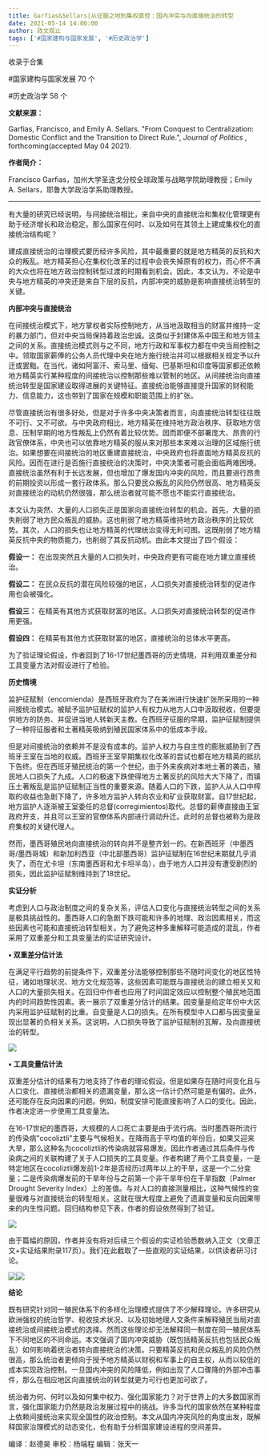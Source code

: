 ```yaml
---
title: Garfias&Sellars|从征服之地到集权直控：国内冲突与向直接统治的转型
date: 2021-05-14 14:00:00
author: 政文观止
tags: ['#国家建构与国家发展', '#历史政治学']
---
```



收录于合集

#国家建构与国家发展 70 个

#历史政治学 58 个

**文献来源：**

Garfias, Francisco, and Emily A. Sellars. "From Conquest to Centralization:
Domestic Conflict and the Transition to Direct Rule.", _Journal of Politics_ ,
forthcoming(accepted May 04 2021).

  

 **作者简介：**

Francisco Garfias，加州大学圣迭戈分校全球政策与战略学院助理教授；Emily A. Sellars，耶鲁大学政治学系助理教授。

 ****

有大量的研究已经说明，与间接统治相比，来自中央的直接统治和集权化管理更有助于经济增长和政治稳定。那么国家在何时、以及如何在其领土上建成集权化的直接统治结构呢？

  

建成直接统治的治理模式要历经许多风险，其中最重要的就是地方精英的反抗和大众的叛乱。地方精英担心在集权化改革的过程中会丧失掉原有的权力，而心怀不满的大众也将在地方政治控制转型过渡的时期看到机会。因此，本文认为，不论是中央与地方精英的冲突还是来自下层的反抗，内部冲突的威胁是影响直接统治转型的关键。

  

 **内部冲突与直接统治**

在间接统治模式下，地方掌权者实际控制地方，从当地汲取相当的财富并维持一定的暴力部门，但对中央当局保持着政治忠诚。这类似于封建体系中国王和地方领主之间的关系。直接统治模式则与之不同，地方行政和军事权力都在中央当局控制之中。领取国家薪俸的公务人员代理中央在地方施行统治并可以根据相关规定予以升迁或罢黜。在当代，诸如阿富汗、索马里、缅甸、巴基斯坦和印度等国家都还依赖地方精英实行某种程度的间接统治以控制那些难以管制的地区。从间接统治向直接统治转型是国家建设取得进展的关键特征。直接统治能够直接提升国家的财税能力、信息能力，这也带到了国家在规模和职能范围上的扩张。

  

尽管直接统治有很多好处，但是对于许多中央决策者而言，向直接统治转型往往既不可行、又不可欲。与中央政府相比，地方精英在维持地方政治秩序、获取地方信息、压制早期的地方性叛乱上仍然有着比较优势。因而即便不部署庞大、昂贵的行政官僚体系，中央也可以依靠地方精英的服从来对那些本来难以治理的区域施行统治。如果想要在间接统治的地区重建直接统治，中央政府也将直面地方精英反抗的风险。因而在进行是否施行直接统治的决策时，中央决策者可能会面临两难困境。直接统治虽然有利于长远发展，但也增加了爆发国内冲突的风险，而且要进行昂贵的前期投资以形成一套行政体系。那么只要民众叛乱的风险仍然很高、地方精英反对直接统治的动机仍然很强，那么统治者就可能不愿也不能实行直接统治。

  

本文认为突然、大量的人口损失正是国家向直接统治转型的机会。首先，大量的损失削弱了地方民众叛乱的威胁。这也削弱了地方精英维持地方政治秩序的比较优势。其次，人口的损失也让地方精英的代理统治变得无利可图。这既削弱了地方精英反抗中央的物质能力，也削弱了其反抗动机。由此本文提出了四个假设：

 **假设一：** 在出现突然且大量的人口损失时，中央政府更有可能在地方建立直接统治。

 **假设二：** 在民众反抗的潜在风险较强的地区，人口损失对直接统治转型的促进作用也会被强化。

 **假设三：** 在精英有其他方式获取财富的地区。人口损失对直接统治转型的促进作用更强。

 **假设四：** 在精英有其他方式获取财富的地区，直接统治的总体水平更高。

  

为了验证理论假设，作者回到了16-17世纪墨西哥的历史情境，并利用双重差分和工具变量方法对假设进行了检验。

  

 **历史情境**

监护征赋制（encomienda）是西班牙政府为了在美洲进行快速扩张所采用的一种间接统治模式。被赋予监护征赋权的监护人有权力从地方人口中汲取税收，但要提供地方的防务、并促进当地人转新天主教。在西班牙征服的早期，监护征赋制提供了一种将征服者和土著精英吸纳到殖民国家体系中的低成本手段。  

  

但是对间接统治的依赖并不是没有成本的。监护人权力与自主性的膨胀威胁到了西班牙王室在当地的权威。西班牙王室早期集权化改革的尝试也都在地方精英的抵抗下告终。但在西班牙殖民统治的第一个世纪，由于外来疾病对本地土著的袭击，殖民地人口损失了九成。人口的极速下跌使得地方土著反抗的风险大大下降了，而镇压土著叛乱是监护征赋制正当性的重要来源。随着人口的下跌，监护人从人口中榨取的收益也急剧下降了，许多地方监护人转向农业和矿业获取财富。自17世纪起，地方监护人逐渐被王室委任的总督(corregimientos)取代。总督的薪俸直接由王室政府开支，并且可以王室的官僚体系内部进行调动升迁。此时的总督也被称为是政府集权的关键代理人。

  

然而，墨西哥殖民地向直接统治的转向并不是整齐划一的。在新西班牙（中墨西哥/墨西哥城）和新加利西亚（中北部墨西哥）监护征赋制在16世纪末期就几乎消失了，而在尤卡坦（东南墨西哥和尤卡坦半岛），由于地方人口并没有遭受剧烈的损失，因此监护征赋制维持到了18世纪。

  

 **实证分析**

考虑到人口与政治制度之间的复杂关系，评估人口变化与直接统治转型之间的关系是极具挑战性的。墨西哥人口的急剧下跌可能和许多的地理、政治因素相关，而这些因素也可能和直接统治转型相关。为了避免这种多重解释可能造成的混乱，作者采用了双重差分和工具变量法的实证研究设计。

  

 **▪ 双重差分估计法**

在满足平行趋势的前提条件下，双重差分法能够控制那些不随时间变化的地区性特征，诸如地理状况、地方文化规范等，这些因素可能既与直接统治的建立相关又和人口的大量损失相关。在回归中作者也应用了时间固定效应以控制整个殖民地范围内的时间趋势性因素。表一展示了双重差分估计的结果。因变量是给定年份中大区内采用监护征赋制的比重。自变量是人口的损失。在所有模型中人口都与因变量呈现出显著的负相关关系。这说明，人口损失导致了监护征赋制的瓦解，及向直接统治的转型。

![](/images/120/2.png)

 **▪ 工具变量估计法**

双重差分估计的结果有力地支持了作者的理论假设。但是如果存在随时间变化且与人口变化、直接统治都相关的遗漏变量，那么这一估计仍然可能是有偏的。此外，还可能存在反向因果的问题。例如，制度安排可能直接影响了人口的变化。因此，作者决定进一步使用工具变量法。

  

在16-17世纪的墨西哥，大规模的人口死亡主要是由于流行病。当时墨西哥所流行的传染病"cocoliztli"主要与气候相关。在降雨高于平均值的年份后，如果又迎来大旱，那么这种名为cocoliztli的传染病就容易爆发。因此作者通过其后条件与传染病之间的关联构建了关于人口损失的工具变量。作者构建了两个工具变量，一是特定地区在cocoliztli爆发前1-2年是否经历过两年以上的干旱，这是一个二分变量；二是传染病爆发前的干旱年份与之前第一个非干旱年份在干旱指数（Palmer
Drought Severity
Index）上的差值。与对人口的直接测量相比，这种气候性的变量很难与对直接统治的转型相关。这就在很大程度上避免了遗漏变量和反向因果带来的内生性问题。回归结构参见下表，作者的假设依然得到了验证。

![](/images/120/3.png)

由于篇幅的原因，作者并没有将对后续三个假设的实证检验悉数纳入正文（文章正文+实证结果附录117页）。我们在此截取了一些直观的实证结果，以供读者研习讨论。

![](/images/120/4.png)![](/images/120/5.png)

  

 **结论**

既有研究针对同一殖民体系下的多样化治理模式提供了不少解释理论。许多研究从欧洲强权的统治哲学、税收技术状况、以及初始地理人文条件来解释殖民当局对直接统治或间接统治模式的选择。然而这些理论却无法解释同一制度在同一殖民体系下不同地区的不同命运。本文强调了国内冲突威胁（既包括精英反抗也包括民众叛乱）如何影响着统治者转向直接统治的决策。只要精英反抗和民众叛乱的风险仍然很高，那么统治者更倾向于授予地方精英以财税和军事上的自主权，从而以较低的成本实现政治控制。一旦国内冲突的风险降低，例如出现了人口骤降的外部冲击事件，那么在相应地区向直接统治的转型就更为可行也更加可欲了。

  

统治者为何、何时以及如何集中权力、强化国家能力？对于世界上的大多数国家而言，强化国家能力仍然是政治发展过程中的挑战。许多当代的国家依然在某种程度上依赖间接统治来实现全国性的政治控制。本文从国内冲突风险的角度出发，既解释国家治理模式的动态变化，也有助于分析国家建设进程的空间差异。

编译：赵德昊 审校：杨端程 编辑：张天一

  

  

